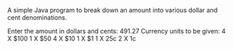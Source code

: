 A simple Java program to break down an amount into various dollar and cent denominations.

Enter the amount in dollars and cents: 491.27
Currency units to be given:
4 X $100
1 X $50
4 X $10
1 X $1
1 X 25c
2 X 1c
